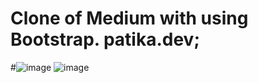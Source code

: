 # Clone of Medium with using Bootstrap. patika.dev;
#![image](https://user-images.githubusercontent.com/114015121/235435035-a9edf7e9-2aa2-493f-92b7-16f9b6855645.png)
![image](https://user-images.githubusercontent.com/114015121/235435055-17978a5e-1011-49a9-98a8-46f31ebcc4e8.png)
